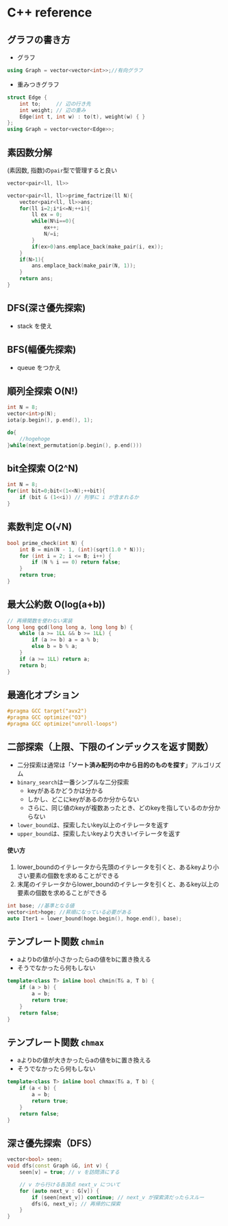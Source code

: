 # C++ reference

## グラフの書き方
* グラフ
```c++
using Graph = vector<vector<int>>;//有向グラフ
```
* 重みつきグラフ
```c++
struct Edge {
    int to;     // 辺の行き先
    int weight; // 辺の重み
    Edge(int t, int w) : to(t), weight(w) { }
};
using Graph = vector<vector<Edge>>;
```

## 素因数分解
(素因数, 指数)の`pair`型で管理すると良い
```c++
vector<pair<ll, ll>>

vector<pair<ll, ll>>prime_factrize(ll N){
    vector<pair<ll, ll>>ans;
    for(ll i=2;i*i<=N;++i){
        ll ex = 0;
        while(N%i==0){
            ex++;
            N/=i;
        }
        if(ex>0)ans.emplace_back(make_pair(i, ex));
    }
    if(N>1){
        ans.emplace_back(make_pair(N, 1));
    }
    return ans;
}
```

## DFS(深さ優先探索)
* stack を使え

## BFS(幅優先探索)
* queue をつかえ

## 順列全探索 O(N!)

```c++
int N = 8;
vector<int>p(N);
iota(p.begin(), p.end(), 1);

do{
    //hogehoge
}while(next_permutation(p.begin(), p.end()))
```

## bit全探索 O(2^N)
```c++
int N = 8;
for(int bit=0;bit<(1<<N);++bit){
    if (bit & (1<<i)) // 列挙に i が含まれるか
}
```

## 素数判定 O(√N)
```c++
bool prime_check(int N) {
    int B = min(N - 1, (int)(sqrt(1.0 * N)));
    for (int i = 2; i <= B; i++) {
        if (N % i == 0) return false;
    }
    return true;
}
```

## 最大公約数 O(log(a+b))
```c++
// 再帰関数を使わない実装
long long gcd(long long a, long long b) {
    while (a >= 1LL && b >= 1LL) {
        if (a >= b) a = a % b;
        else b = b % a;
    }
    if (a >= 1LL) return a;
    return b;
}
```

## 最適化オプション
```c++
#pragma GCC target("avx2")
#pragma GCC optimize("O3")
#pragma GCC optimize("unroll-loops")
```

## 二部探索（上限、下限のインデックスを返す関数）
* 二分探索は通常は「**ソート済み配列の中から目的のものを探す**」アルゴリズム
* `binary_search`は一番シンプルな二分探索
    * keyがあるかどうかは分かる
    * しかし、どこにkeyがあるのか分からない
    * さらに、同じ値のkeyが複数あったとき、どのkeyを指しているのか分からない
* `lower_bound`は、探索したいkey以上のイテレータを返す
* `upper_bound`は、探索したいkeyより大きいイテレータを返す

#### 使い方
1. lower_boundのイテレータから先頭のイテレータを引くと、あるkeyより小さい要素の個数を求めることができる
2. 末尾のイテレータからlower_boundのイテレータを引くと、あるkey以上の要素の個数を求めることができる
```c++
int base; //基準となる値
vector<int>hoge; //昇順になっている必要がある
auto Iter1 = lower_bound(hoge.begin(), hoge.end(), base);
```

## テンプレート関数 `chmin`
* aよりbの値が小さかったらaの値をbに置き換える
* そうでなかったら何もしない
```c++
template<class T> inline bool chmin(T& a, T b) {
    if (a > b) {
        a = b;
        return true;
    }
    return false;
}
```

## テンプレート関数 `chmax`
* aよりbの値が大きかったらaの値をbに置き換える
* そうでなかったら何もしない
```c++
template<class T> inline bool chmax(T& a, T b) {
    if (a < b) {
        a = b;
        return true;
    }
    return false;
}
```

## 深さ優先探索（DFS）
```c++
vector<bool> seen;
void dfs(const Graph &G, int v) {
    seen[v] = true; // v を訪問済にする

    // v から行ける各頂点 next_v について
    for (auto next_v : G[v]) { 
        if (seen[next_v]) continue; // next_v が探索済だったらスルー
        dfs(G, next_v); // 再帰的に探索
    }
}
```